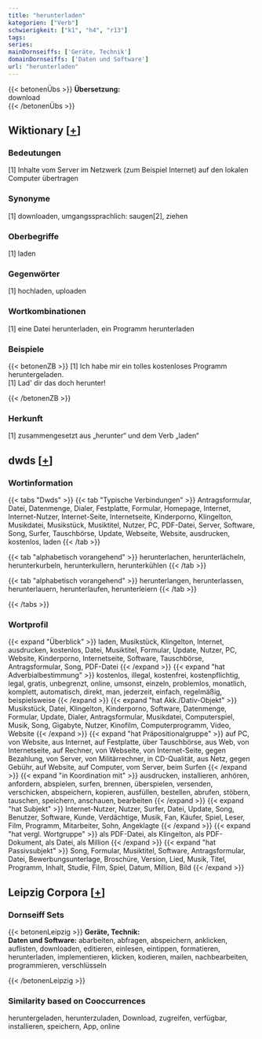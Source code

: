 ```yaml
---
title: "herunterladen"
kategorien: ["Verb"]
schwierigkeit: ["k1", "h4", "r13"]
tags:
series:
mainDornseiffs: ['Geräte, Technik']
domainDornseiffs: ['Daten und Software']
url: "herunterladen"
---
```


{{< betonenÜbs >}}
**Übersetzung:**  
download  
{{< /betonenÜbs >}}

## Wiktionary [[+](https://de.wiktionary.org/wiki/herunterladen)]

### Bedeutungen
[1] Inhalte vom Server im Netzwerk (zum Beispiel Internet) auf den lokalen Computer übertragen  

### Synonyme
[1] downloaden, umgangssprachlich: saugen[2], ziehen  

### Oberbegriffe
[1] laden  

### Gegenwörter
[1] hochladen, uploaden  

### Wortkombinationen
[1] eine Datei herunterladen, ein Programm herunterladen  

### Beispiele
{{< betonenZB >}}
[1] Ich habe mir ein tolles kostenloses Programm heruntergeladen.  
[1] Lad' dir das doch herunter!  

{{< /betonenZB >}}
### Herkunft
[1] zusammengesetzt aus „herunter“ und dem Verb „laden“  



## dwds [[+](https://www.dwds.de/wb/herunterladen)]

### Wortinformation
{{< tabs "Dwds" >}}
{{< tab "Typische Verbindungen" >}}
Antragsformular, Datei, Datenmenge, Dialer, Festplatte, Formular, Homepage, Internet, Internet-Nutzer, Internet-Seite, Internetseite, Kinderporno, Klingelton, Musikdatei, Musikstück, Musiktitel, Nutzer, PC, PDF-Datei, Server, Software, Song, Surfer, Tauschbörse, Update, Webseite, Website, ausdrucken, kostenlos, laden
{{< /tab >}}

{{< tab "alphabetisch vorangehend" >}}
herunterlachen, herunterlächeln, herunterkurbeln, herunterkullern, herunterkühlen
{{< /tab >}}

{{< tab "alphabetisch vorangehend" >}}
herunterlangen, herunterlassen, herunterlauern, herunterlaufen, herunterleiern
{{< /tab >}}

{{< /tabs >}}

### Wortprofil
{{< expand "Überblick" >}} laden, Musikstück, Klingelton, Internet, ausdrucken, kostenlos, Datei, Musiktitel, Formular, Update, Nutzer, PC, Website, Kinderporno, Internetseite, Software, Tauschbörse, Antragsformular, Song, PDF-Datei {{< /expand >}}
{{< expand "hat Adverbialbestimmung" >}} kostenlos, illegal, kostenfrei, kostenpflichtig, legal, gratis, unbegrenzt, online, umsonst, einzeln, problemlos, monatlich, komplett, automatisch, direkt, man, jederzeit, einfach, regelmäßig, beispielsweise {{< /expand >}}
{{< expand "hat Akk./Dativ-Objekt" >}} Musikstück, Datei, Klingelton, Kinderporno, Software, Datenmenge, Formular, Update, Dialer, Antragsformular, Musikdatei, Computerspiel, Musik, Song, Gigabyte, Nutzer, Kinofilm, Computerprogramm, Video, Website {{< /expand >}}
{{< expand "hat Präpositionalgruppe" >}} auf PC, von Website, aus Internet, auf Festplatte, über Tauschbörse, aus Web, von Internetseite, auf Rechner, von Webseite, von Internet-Seite, gegen Bezahlung, von Server, von Militärrechner, in CD-Qualität, aus Netz, gegen Gebühr, auf Website, auf Computer, vom Server, beim Surfen {{< /expand >}}
{{< expand "in Koordination mit" >}} ausdrucken, installieren, anhören, anfordern, abspielen, surfen, brennen, überspielen, versenden, verschicken, abspeichern, kopieren, ausfüllen, bestellen, abrufen, stöbern, tauschen, speichern, anschauen, bearbeiten {{< /expand >}}
{{< expand "hat Subjekt" >}} Internet-Nutzer, Nutzer, Surfer, Datei, Update, Song, Benutzer, Software, Kunde, Verdächtige, Musik, Fan, Käufer, Spiel, Leser, Film, Programm, Mitarbeiter, Sohn, Angeklagte {{< /expand >}}
{{< expand "hat vergl. Wortgruppe" >}} als PDF-Datei, als Klingelton, als PDF-Dokument, als Datei, als Million {{< /expand >}}
{{< expand "hat Passivsubjekt" >}} Song, Formular, Musiktitel, Software, Antragsformular, Datei, Bewerbungsunterlage, Broschüre, Version, Lied, Musik, Titel, Programm, Inhalt, Studie, Film, Spiel, Datum, Million, Bild {{< /expand >}}

## Leipzig Corpora [[+](https://corpora.uni-leipzig.de/en/res?word=herunterladen&corpusId=deu_newscrawl-public_2018)]

### Dornseiff Sets
{{< betonenLeipzig >}}
**Geräte, Technik:**  
**Daten und Software:** abarbeiten, abfragen, abspeichern, anklicken, auflisten, downloaden, editieren, einlesen, eintippen, formatieren, herunterladen, implementieren, klicken, kodieren, mailen, nachbearbeiten, programmieren, verschlüsseln  

{{< /betonenLeipzig >}}

### Similarity based on Cooccurrences
heruntergeladen, herunterzuladen, Download, zugreifen, verfügbar, installieren, speichern, App, online

